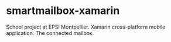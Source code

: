 # smartmailbox-xamarin

School project at EPSI Montpellier. Xamarin cross-platform mobile application. The connected mailbox. 
